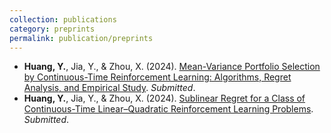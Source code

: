 ```yaml
---
collection: publications
category: preprints
permalink: publication/preprints
---
```

<ul>
  <li><strong>Huang, Y.</strong>, Jia, Y., & Zhou, X. (2024). <a href="https://arxiv.org/abs/2412.16175">Mean-Variance Portfolio Selection by Continuous-Time Reinforcement Learning: Algorithms, Regret Analysis, and Empirical Study</a>. <em>Submitted</em>.</li>
  <li><strong>Huang, Y.</strong>, Jia, Y., & Zhou, X. (2024). <a href="https://arxiv.org/abs/2407.17226">Sublinear Regret for a Class of Continuous-Time Linear–Quadratic Reinforcement Learning Problems</a>. <em>Submitted</em>.</li>
</ul>
